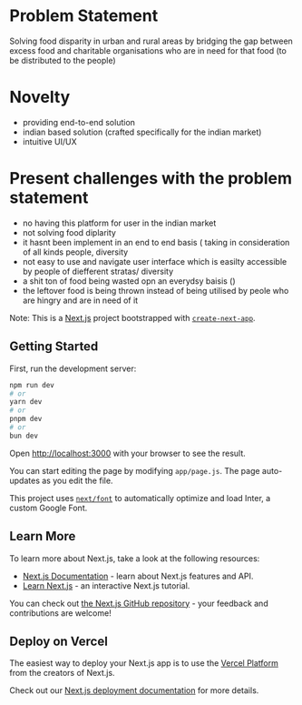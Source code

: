 # Problem Statement
Solving food disparity in urban and rural areas by bridging the gap between excess food and charitable organisations who are in need for that food (to be distributed to the people)

# Novelty
- providing end-to-end solution <br>
- indian based solution (crafted specifically for the indian market) <br>
- intuitive UI/UX <br>

# Present challenges with the problem statement
- no having this platform for user in the indian market <br>
- not solving food diplarity <br>
- it hasnt been implement in an end to end basis ( taking in consideration of all kinds people, diversity <br>
- not easy to use and navigate user interface which is easilty accessible by people of diefferent stratas/ diversity <br>
- a shit ton of food being wasted opn an everydsy baisis () <br>
- the leftover food is being thrown instead of being utilised by peole who are hingry and are in need of it <br>

Note: This is a [Next.js](https://nextjs.org/) project bootstrapped with [`create-next-app`](https://github.com/vercel/next.js/tree/canary/packages/create-next-app).

## Getting Started

First, run the development server:

```bash
npm run dev
# or
yarn dev
# or
pnpm dev
# or
bun dev
```

Open [http://localhost:3000](http://localhost:3000) with your browser to see the result.

You can start editing the page by modifying `app/page.js`. The page auto-updates as you edit the file.

This project uses [`next/font`](https://nextjs.org/docs/basic-features/font-optimization) to automatically optimize and load Inter, a custom Google Font.

## Learn More

To learn more about Next.js, take a look at the following resources:

- [Next.js Documentation](https://nextjs.org/docs) - learn about Next.js features and API.
- [Learn Next.js](https://nextjs.org/learn) - an interactive Next.js tutorial.

You can check out [the Next.js GitHub repository](https://github.com/vercel/next.js/) - your feedback and contributions are welcome!

## Deploy on Vercel

The easiest way to deploy your Next.js app is to use the [Vercel Platform](https://vercel.com/new?utm_medium=default-template&filter=next.js&utm_source=create-next-app&utm_campaign=create-next-app-readme) from the creators of Next.js.

Check out our [Next.js deployment documentation](https://nextjs.org/docs/deployment) for more details.
